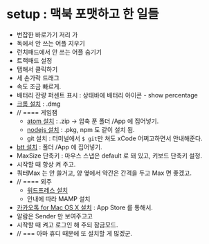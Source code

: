# setup : 맥북 포맷하고 한 일들
* 번잡한 바로가기 저리 가
 * 독에서 안 쓰는 어플 지우기
 * 런치패드에서 안 쓰는 어플 숨기기
* 트랙패드 설정
 * 탭해서 클릭하기
 * 세 손가락 드래그
 * 속도 조금 빠르게.
* 배터리 잔량 퍼센트 표시 : 상태바에 배터리 아이콘 - show percentage
* [크롬 설치](http://www.google.co.kr/chrome/browser/desktop/) : .dmg
* // ==== 게임잼
  * [atom 설치](https://atom.io/) : .zip -> 압축 푼 폴더 /App 에 집어넣기.
  * [nodejs 설치](https://nodejs.org/) : .pkg, npm 도 같이 설치 됨.
  * git 설치 : 터미널에서 `$ git`만 쳐도 xCode 어쩌고하면서 안내해준다.
* [btt 설치](http://www.bettertouchtool.net/) : 폴더 /App 에 집어넣기.
 * MaxSize 단축키 : 마우스 스냅은 default 로 돼 있고, 키보드 단축키 설정.
 * 시작할 때 항상 켜 주고.
 * 쿼터Max 는 안 쓸거고, 양 옆에서 약간은 간격을 두고 Max 면 좋겠고.
* // ==== 외주
  * [워드프레스 설치](https://ko.wordpress.org/2014/01/01/mamp를-사용해서-내-컴퓨터에-워드프레스-설치하기/)
   * 안내에 따라 MAMP 설치
* [카카오톡 for Mac OS X 설치](http://www.kakao.com/talk/ko) : App Store 를 통해서.
 * 알람은 Sender 만 보여주고고
 * 시작할 때 켜고 로그인 해 주되 잠금모드.
* // === 아마 휴디 때문에 또 설치할 게 많겠군.

